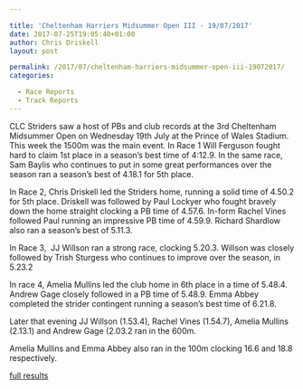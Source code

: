 ```yaml
---

title: 'Cheltenham Harriers Midsummer Open III - 19/07/2017'
date: 2017-07-25T19:05:40+01:00
author: Chris Driskell
layout: post

permalink: /2017/07/cheltenham-harriers-midsummer-open-iii-19072017/
categories:

  - Race Reports
  - Track Reports
---
```

CLC Striders saw a host of PBs and club records at the 3rd Cheltenham Midsummer Open on Wednesday 19th July at the Prince of Wales Stadium. This week the 1500m was the main event. In Race 1 Will Ferguson fought hard to claim 1st place in a season’s best time of 4:12.9. In the same race, Sam Baylis who continues to put in some great performances over the season ran a season’s best of 4.18.1 for 5th place.

In Race 2, Chris Driskell led the Striders home, running a solid time of 4.50.2 for 5th place. Driskell was followed by Paul Lockyer who fought bravely down the home straight clocking a PB time of 4.57.6. In-form Rachel Vines followed Paul running an impressive PB time of 4.59.9. Richard Shardlow also ran a season’s best of 5.11.3.

In Race 3,  JJ Willson ran a strong race, clocking 5.20.3. Willson was closely followed by Trish Sturgess who continues to improve over the season, in 5.23.2

In race 4, Amelia Mullins led the club home in 6th place in a time of 5.48.4. Andrew Gage closely followed in a PB time of 5.48.9. Emma Abbey completed the strider contingent running a season’s best time of 6.21.8.

Later that evening JJ Willson (1.53.4), Rachel Vines (1.54.7), Amelia Mullins (2.13.1) and Andrew Gage (2.03.2 ran in the 600m.

Amelia Mullins and Emma Abbey also ran in the 100m clocking 16.6 and 18.8 respectively.

[full results](https://www.thepowerof10.info/results/results.aspx?meetingid=203600)

&nbsp;